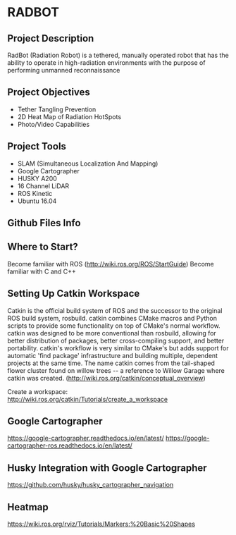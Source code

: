 # RADBOT

## Project Description
RadBot (Radiation Robot) is a tethered, manually operated robot that has the ability to operate in high-radiation environments with the purpose of performing unmanned reconnaissance

## Project Objectives
- Tether Tangling Prevention  
- 2D Heat Map of Radiation HotSpots  
- Photo/Video Capabilities

## Project Tools
- SLAM (Simultaneous Localization And Mapping)
- Google Cartographer
- HUSKY A200
- 16 Channel LiDAR
- ROS Kinetic
- Ubuntu 16.04

## Github Files Info

## Where to Start?
Become familiar with ROS (http://wiki.ros.org/ROS/StartGuide)
Become familiar with C and C++

## Setting Up Catkin Workspace
Catkin is the official build system of ROS and the successor to the original ROS build system, rosbuild. catkin combines CMake macros and Python scripts to provide some functionality on top of CMake's normal workflow. catkin was designed to be more conventional than rosbuild, allowing for better distribution of packages, better cross-compiling support, and better portability. catkin's workflow is very similar to CMake's but adds support for automatic 'find package' infrastructure and building multiple, dependent projects at the same time. The name catkin comes from the tail-shaped flower cluster found on willow trees -- a reference to Willow Garage where catkin was created. (http://wiki.ros.org/catkin/conceptual_overview)

Create a workspace: http://wiki.ros.org/catkin/Tutorials/create_a_workspace

## Google Cartographer
https://google-cartographer.readthedocs.io/en/latest/
https://google-cartographer-ros.readthedocs.io/en/latest/

## Husky Integration with Google Cartographer
https://github.com/husky/husky_cartographer_navigation

## Heatmap
https://wiki.ros.org/rviz/Tutorials/Markers:%20Basic%20Shapes
